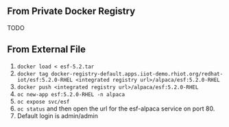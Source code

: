 ## From Private Docker Registry

TODO

## From External File
1. ```docker load < esf-5.2.tar```
2. ```docker tag docker-registry-default.apps.iiot-demo.rhiot.org/redhat-iot/esf:5.2.0-RHEL <integrated registry url>/alpaca/esf:5.2.0-RHEL```
3. ```docker push <integrated registry url>/alpaca/esf:5.2.0-RHEL```
4. ```oc new-app esf:5.2.0-RHEL -n alpaca```
5. ```oc expose svc/esf```
6. ```oc status``` and then open the url for the esf-alpaca service on port 80.
7. Default login is admin/admin
